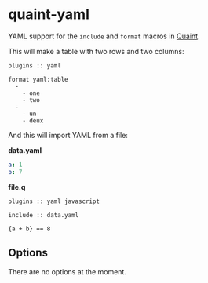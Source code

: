 
quaint-yaml
===========

YAML support for the `include` and `format` macros in
[Quaint](http://breuleux.github.io/quaint).

This will make a table with two rows and two columns:

```quaint
plugins :: yaml

format yaml:table
  -
    - one
    - two
  -
    - un
    - deux
```

And this will import YAML from a file:

**data.yaml**

```yaml
a: 1
b: 7
```

**file.q**

```quaint
plugins :: yaml javascript

include :: data.yaml

{a + b} == 8
```



## Options

There are no options at the moment.
